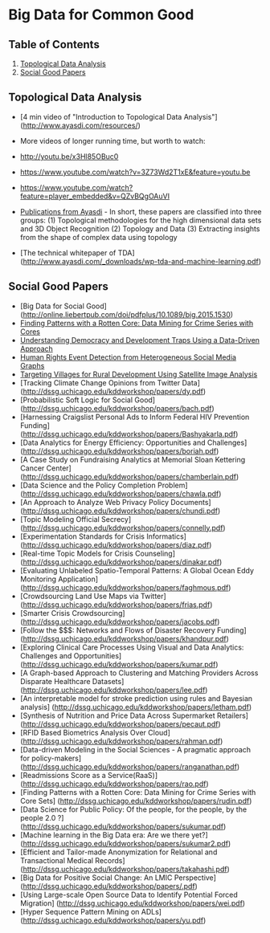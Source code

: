 # Big Data for Common Good

## <a name='TOC'>Table of Contents</a>

  1. [Topological Data Analysis](#TDA)
  2. [Social Good Papers](#SocialGood)
  
## <a name='TDA'> Topological Data Analysis

* [4 min video of "Introduction to Topological Data Analysis"] (http://www.ayasdi.com/resources/)
* More videos of longer running time, but worth to watch:
* http://youtu.be/x3Hl85OBuc0
* https://www.youtube.com/watch?v=3Z73Wd2T1xE&feature=youtu.be
* https://www.youtube.com/watch?feature=player_embedded&v=QZvBQgOAuVI

* [Publications from Ayasdi](http://www.ayasdi.com/resources/#publications) - In short, these papers are classified into three groups:
(1) Topological methodologies for the high dimensional data sets and 3D Object Recognition
(2) Topology and Data
(3) Extracting insights from the shape of complex data using topology

* [The technical whitepaper of TDA] (http://www.ayasdi.com/_downloads/wp-tda-and-machine-learning.pdf)


## <a name='SocialGood'> Social Good Papers

* [Big Data for Social Good] (http://online.liebertpub.com/doi/pdfplus/10.1089/big.2015.1530)
* [Finding Patterns with a Rotten Core: Data Mining for Crime Series with Cores](http://online.liebertpub.com/doi/pdfplus/10.1089/big.2014.0021)
* [Understanding Democracy and Development Traps Using a Data-Driven Approach](http://online.liebertpub.com/doi/pdfplus/10.1089/big.2014.0066)
* [Human Rights Event Detection from Heterogeneous Social Media Graphs](http://online.liebertpub.com/doi/pdfplus/10.1089/big.2014.0072)
* [Targeting Villages for Rural Development Using Satellite Image Analysis](http://online.liebertpub.com/doi/pdfplus/10.1089/big.2014.0061)
* [Tracking Climate Change Opinions from Twitter Data] (http://dssg.uchicago.edu/kddworkshop/papers/dy.pdf)
* [Probabilistic Soft Logic for Social Good] (http://dssg.uchicago.edu/kddworkshop/papers/bach.pdf) 
* [Harnessing Craigslist Personal Ads to Inform Federal HIV Prevention Funding] (http://dssg.uchicago.edu/kddworkshop/papers/Bashyakarla.pdf) 
* [Data Analytics for Energy Efficiency: Opportunities and Challenges]  (http://dssg.uchicago.edu/kddworkshop/papers/boriah.pdf) 
* [A Case Study on Fundraising Analytics at Memorial Sloan Kettering Cancer Center] (http://dssg.uchicago.edu/kddworkshop/papers/chamberlain.pdf) 
* [Data Science and the Policy Completion Problem] (http://dssg.uchicago.edu/kddworkshop/papers/chawla.pdf) 
* [An Approach to Analyze Web Privacy Policy Documents] (http://dssg.uchicago.edu/kddworkshop/papers/chundi.pdf) 
* [Topic Modeling Official Secrecy] (http://dssg.uchicago.edu/kddworkshop/papers/connelly.pdf)
* [Experimentation Standards for Crisis Informatics] (http://dssg.uchicago.edu/kddworkshop/papers/diaz.pdf)
* [Real-time Topic Models for Crisis Counseling] (http://dssg.uchicago.edu/kddworkshop/papers/dinakar.pdf) 
* [Evaluating Unlabeled Spatio-Temporal Patterns: A Global Ocean Eddy Monitoring Application]  (http://dssg.uchicago.edu/kddworkshop/papers/faghmous.pdf)
* [Crowdsourcing Land Use Maps via Twitter] (http://dssg.uchicago.edu/kddworkshop/papers/frias.pdf) 
* [Smarter Crisis Crowdsourcing] (http://dssg.uchicago.edu/kddworkshop/papers/jacobs.pdf) 
* [Follow the $$$: Networks and Flows of Disaster Recovery Funding] (http://dssg.uchicago.edu/kddworkshop/papers/khandpur.pdf)
* [Exploring Clinical Care Processes Using Visual and Data Analytics: Challenges and Opportunities] (http://dssg.uchicago.edu/kddworkshop/papers/kumar.pdf)
* [A Graph-based Approach to Clustering and Matching Providers Across Disparate Healthcare Datasets] (http://dssg.uchicago.edu/kddworkshop/papers/lee.pdf) 
* [An interpretable model for stroke prediction using rules and Bayesian analysis] (http://dssg.uchicago.edu/kddworkshop/papers/letham.pdf)
* [Synthesis of Nutrition and Price Data Across Supermarket Retailers] (http://dssg.uchicago.edu/kddworkshop/papers/pecaut.pdf)
* [RFID Based Biometrics Analysis Over Cloud] (http://dssg.uchicago.edu/kddworkshop/papers/rahman.pdf) 
* [Data-driven Modeling in the Social Sciences - A pragmatic approach for policy-makers] (http://dssg.uchicago.edu/kddworkshop/papers/ranganathan.pdf)
* [Readmissions Score as a Service(RaaS)] (http://dssg.uchicago.edu/kddworkshop/papers/rao.pdf) 
* [Finding Patterns with a Rotten Core: Data Mining for Crime Series with Core Sets] (http://dssg.uchicago.edu/kddworkshop/papers/rudin.pdf) 
* [Data Science for Public Policy: Of the people, for the people, by the people 2.0 ?] (http://dssg.uchicago.edu/kddworkshop/papers/sukumar.pdf)
* [Machine learning in the Big Data era:  Are we there yet?] (http://dssg.uchicago.edu/kddworkshop/papers/sukumar2.pdf) 
* [Efficient and Tailor-made Anonymization for Relational and Transactional Medical Records] (http://dssg.uchicago.edu/kddworkshop/papers/takahashi.pdf)
* [Big Data for Positive Social Change: An LMIC Perspective] (http://dssg.uchicago.edu/kddworkshop/papers/.pdf) 
* [Using Large-scale Open Source Data to Identify Potential Forced Migration] (http://dssg.uchicago.edu/kddworkshop/papers/wei.pdf) 
* [Hyper Sequence Pattern Mining on ADLs]  (http://dssg.uchicago.edu/kddworkshop/papers/yu.pdf)
